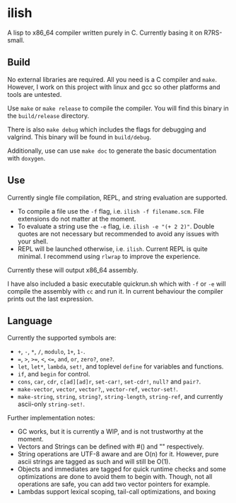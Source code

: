# ilish

A lisp to x86_64 compiler written purely in C.
Currently basing it on R7RS-small.

## Build

No external libraries are required. All you need is a C compiler and `make`. However, I work on this project with linux and gcc so other platforms and tools are untested.

Use `make` or `make release` to compile the compiler. You will find this binary in the `build/release` directory. 

There is also `make debug` which includes the flags for debugging and valgrind. This binary will be found in `build/debug`.

Additionally, use can use `make doc` to generate the basic documentation with `doxygen`. 

## Use

Currently single file compilation, REPL, and string evaluation are supported.

- To compile a file use the `-f` flag, i.e. `ilish -f filename.scm`. File extensions do not matter at the moment.
- To evaluate a string use the `-e` flag, i.e. `ilish -e "(+ 2 2)"`. Double quotes are not necessary but recommended to avoid any issues with your shell.
- REPL will be launched otherwise, i.e. `ilish`. Current REPL is quite minimal. I recommend using `rlwrap` to improve the experience.

Currently these will output x86_64 assembly.

I have also included a basic executable quickrun.sh which with `-f` or `-e` will compile the assembly with `cc` and run it. 
In current behaviour the compiler prints out the last expression.

## Language

Currently the supported symbols are:
- `+`, `-`, `*`, `/`, `modulo`, `1+`, `1-`.
- `=`, `>`, `>=`, `<`, `<=`, `and`, `or`, `zero?`, `one?`.
- `let`, `let*`, `lambda`, `set!`, and toplevel `define` for variables and functions.
- `if`, and `begin` for control.
- `cons`, `car`, `cdr`, `c[ad][ad]r`, `set-car!`, `set-cdr!`, `null?` and `pair?`.
- `make-vector`, `vector`, `vector?`,, `vector-ref`, `vector-set!`.
- `make-string`, `string`, `string?`, `string-length`, `string-ref`, and currently ascii-only `string-set!`.

Further implementation notes:
- GC works, but it is currently a WIP, and is not trustworthy at the moment.
- Vectors and Strings can be defined with #() and "" respectively.
- String operations are UTF-8 aware and are O(n) for it. However, pure ascii strings are tagged as such and will still be O(1).
- Objects and immediates are tagged for quick runtime checks and some optimizations are done to avoid them to begin with. Though, not all operations are safe, you can add two vector pointers for example.
- Lambdas support lexical scoping, tail-call optimizations, and boxing
